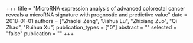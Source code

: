 +++
title = "MicroRNA expression analysis of advanced colorectal cancer reveals a microRNA signature with prognostic and predictive value"
date = 2018-01-01
authors = ["Zhaolei Zeng", "Jiahua Lu", "Zhixiang Zuo", "Qi Zhao", "Ruihua Xu"]
publication_types = ["0"]
abstract = ""
selected = "false"
publication = ""
+++

